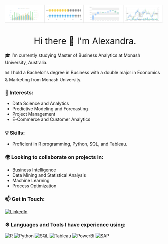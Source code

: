 <!-- bannner -->
![banner](https://github.com/agoh0008/agoh0008/blob/main/banner.png)

<h1 style="font-weight:normal" align="center">
   &nbsp;Hi there 👋 I'm Alexandra.
</h1>

<!--
**agoh0008/agoh0008** is a ✨ _special_ ✨ repository because its `README.md` (this file) appears on your GitHub profile.

Here are some ideas to get you started:

- 🔭 I’m currently working on ...
- 🌱 I’m currently learning ...
- 👯 I’m looking to collaborate on ...
- 🤔 I’m looking for help with ...
- 💬 Ask me about ...
- 📫 How to reach me: ...
- 😄 Pronouns: ...
- ⚡ Fun fact: ...
-->

🎓 I’m currently studying Master of Business Analytics at Monash University, Australia.

📊 I hold a Bachelor's degree in Business with a double major in Economics & Marketing from Monash University.

### 🌟 Interests:
- Data Science and Analytics
- Predictive Modeling and Forecasting
- Project Management
- E-Commerce and Customer Analytics

### 💡 Skills:
- Proficient in R programming, Python, SQL, and Tableau.

  
### 🌍 Looking to collaborate on projects in:
- Business Intelligence
- Data Mining and Statistical Analysis
- Machine Learning
- Process Optimization

### 📫 Get in Touch:

 [![LinkedIn](https://img.shields.io/badge/LinkedIn-0077B5?style=for-the-badge&logo=linkedin&logoColor=white)](https://www.linkedin.com/in/alexandra-goh-4b3023181/)

### ⚙️ Languages and Tools I have experience using:
  
![R](https://img.shields.io/badge/R-276DC3?style=for-the-badge&logo=r&logoColor=white)
![Python](https://img.shields.io/badge/Python-FFD43B?style=for-the-badge&logo=python&logoColor=blue)
![SQL](https://img.shields.io/badge/MySQL-005C84?style=for-the-badge&logo=mysql&logoColor=white)
![Tableau](https://img.shields.io/badge/Tableau-E97627?style=for-the-badge&logo=Tableau&logoColor=white)
![PowerBi](https://img.shields.io/badge/PowerBI-F2C811?style=for-the-badge&logo=Power%20BI&logoColor=white)
![SAP](https://img.shields.io/badge/SAP-0FAAFF?style=for-the-badge&logo=sap&logoColor=white)
  
